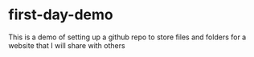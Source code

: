 # first-day-demo
This is a demo of setting up a github repo to store files and folders for a website that I will share with others
